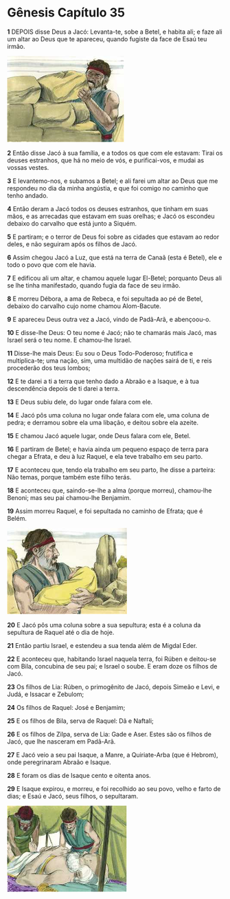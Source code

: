 # Gênesis Capítulo 35

**1** 	DEPOIS disse Deus a Jacó: Levanta-te, sobe a Betel, e habita ali; e faze ali um altar ao Deus que te apareceu, quando fugiste da face de Esaú teu irmão.

![](../Images/SweetPublishing/1-35-1.jpg) 

**2** 	Então disse Jacó à sua família, e a todos os que com ele estavam: Tirai os deuses estranhos, que há no meio de vós, e purificai-vos, e mudai as vossas vestes.

**3** 	E levantemo-nos, e subamos a Betel; e ali farei um altar ao Deus que me respondeu no dia da minha angústia, e que foi comigo no caminho que tenho andado.

**4** 	Então deram a Jacó todos os deuses estranhos, que tinham em suas mãos, e as arrecadas que estavam em suas orelhas; e Jacó os escondeu debaixo do carvalho que está junto a Siquém.

**5** 	E partiram; e o terror de Deus foi sobre as cidades que estavam ao redor deles, e não seguiram após os filhos de Jacó.

**6** 	Assim chegou Jacó a Luz, que está na terra de Canaã (esta é Betel), ele e todo o povo que com ele havia.

**7** 	E edificou ali um altar, e chamou aquele lugar El-Betel; porquanto Deus ali se lhe tinha manifestado, quando fugia da face de seu irmão.

**8** 	E morreu Débora, a ama de Rebeca, e foi sepultada ao pé de Betel, debaixo do carvalho cujo nome chamou Alom-Bacute.

**9** 	E apareceu Deus outra vez a Jacó, vindo de Padã-Arã, e abençoou-o.

**10** 	E disse-lhe Deus: O teu nome é Jacó; não te chamarás mais Jacó, mas Israel será o teu nome. E chamou-lhe Israel.

**11** 	Disse-lhe mais Deus: Eu sou o Deus Todo-Poderoso; frutifica e multiplica-te; uma nação, sim, uma multidão de nações sairá de ti, e reis procederão dos teus lombos;

**12** 	E te darei a ti a terra que tenho dado a Abraão e a Isaque, e à tua descendência depois de ti darei a terra.

**13** 	E Deus subiu dele, do lugar onde falara com ele.

**14** 	E Jacó pôs uma coluna no lugar onde falara com ele, uma coluna de pedra; e derramou sobre ela uma libação, e deitou sobre ela azeite.

**15** 	E chamou Jacó aquele lugar, onde Deus falara com ele, Betel.

**16** 	E partiram de Betel; e havia ainda um pequeno espaço de terra para chegar a Efrata, e deu à luz Raquel, e ela teve trabalho em seu parto.

**17** 	E aconteceu que, tendo ela trabalho em seu parto, lhe disse a parteira: Não temas, porque também este filho terás.

**18** 	E aconteceu que, saindo-se-lhe a alma (porque morreu), chamou-lhe Benoni; mas seu pai chamou-lhe Benjamim.

**19** 	Assim morreu Raquel, e foi sepultada no caminho de Efrata; que é Belém.

![](../Images/SweetPublishing/1-35-2.jpg) 

**20** 	E Jacó pôs uma coluna sobre a sua sepultura; esta é a coluna da sepultura de Raquel até o dia de hoje.

**21** 	Então partiu Israel, e estendeu a sua tenda além de Migdal Eder.

**22** 	E aconteceu que, habitando Israel naquela terra, foi Rúben e deitou-se com Bila, concubina de seu pai; e Israel o soube. E eram doze os filhos de Jacó.

**23** 	Os filhos de Lia: Rúben, o primogênito de Jacó, depois Simeão e Levi, e Judá, e Issacar e Zebulom;

**24** 	Os filhos de Raquel: José e Benjamim;

**25** 	E os filhos de Bila, serva de Raquel: Dã e Naftali;

**26** 	E os filhos de Zilpa, serva de Lia: Gade e Aser. Estes são os filhos de Jacó, que lhe nasceram em Padã-Arã.

**27** 	E Jacó veio a seu pai Isaque, a Manre, a Quiriate-Arba (que é Hebrom), onde peregrinaram Abraão e Isaque.

**28** 	E foram os dias de Isaque cento e oitenta anos.

**29** 	E Isaque expirou, e morreu, e foi recolhido ao seu povo, velho e farto de dias; e Esaú e Jacó, seus filhos, o sepultaram.

![](../Images/SweetPublishing/1-35-3.jpg) 

